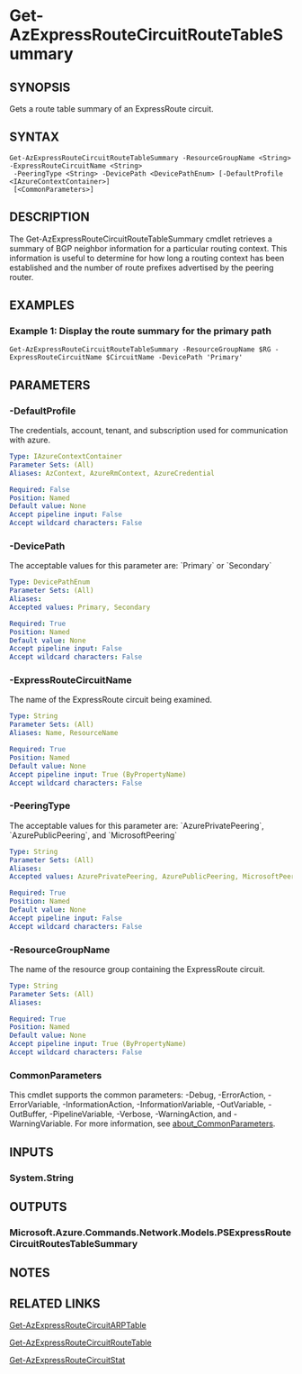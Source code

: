 ﻿---
external help file: Microsoft.Azure.PowerShell.Cmdlets.Network.dll-Help.xml
Module Name: Az.Network
online version: https://learn.microsoft.com/powershell/module/az.network/get-azexpressroutecircuitroutetablesummary
schema: 2.0.0
---

# Get-AzExpressRouteCircuitRouteTableSummary

## SYNOPSIS
Gets a route table summary of an ExpressRoute circuit.

## SYNTAX

```
Get-AzExpressRouteCircuitRouteTableSummary -ResourceGroupName <String> -ExpressRouteCircuitName <String>
 -PeeringType <String> -DevicePath <DevicePathEnum> [-DefaultProfile <IAzureContextContainer>]
 [<CommonParameters>]
```

## DESCRIPTION
The Get-AzExpressRouteCircuitRouteTableSummary cmdlet retrieves a summary of BGP neighbor information for a particular routing context.
This information is useful to determine for how long a routing context has been established and the number of route prefixes advertised by the peering router.

## EXAMPLES

### Example 1: Display the route summary for the primary path
```
Get-AzExpressRouteCircuitRouteTableSummary -ResourceGroupName $RG -ExpressRouteCircuitName $CircuitName -DevicePath 'Primary'
```

## PARAMETERS

### -DefaultProfile
The credentials, account, tenant, and subscription used for communication with azure.

```yaml
Type: IAzureContextContainer
Parameter Sets: (All)
Aliases: AzContext, AzureRmContext, AzureCredential

Required: False
Position: Named
Default value: None
Accept pipeline input: False
Accept wildcard characters: False
```

### -DevicePath
The acceptable values for this parameter are: \`Primary\` or \`Secondary\`

```yaml
Type: DevicePathEnum
Parameter Sets: (All)
Aliases:
Accepted values: Primary, Secondary

Required: True
Position: Named
Default value: None
Accept pipeline input: False
Accept wildcard characters: False
```

### -ExpressRouteCircuitName
The name of the ExpressRoute circuit being examined.

```yaml
Type: String
Parameter Sets: (All)
Aliases: Name, ResourceName

Required: True
Position: Named
Default value: None
Accept pipeline input: True (ByPropertyName)
Accept wildcard characters: False
```

### -PeeringType
The acceptable values for this parameter are: \`AzurePrivatePeering\`, \`AzurePublicPeering\`, and \`MicrosoftPeering\`

```yaml
Type: String
Parameter Sets: (All)
Aliases:
Accepted values: AzurePrivatePeering, AzurePublicPeering, MicrosoftPeering

Required: True
Position: Named
Default value: None
Accept pipeline input: False
Accept wildcard characters: False
```

### -ResourceGroupName
The name of the resource group containing the ExpressRoute circuit.

```yaml
Type: String
Parameter Sets: (All)
Aliases:

Required: True
Position: Named
Default value: None
Accept pipeline input: True (ByPropertyName)
Accept wildcard characters: False
```

### CommonParameters
This cmdlet supports the common parameters: -Debug, -ErrorAction, -ErrorVariable, -InformationAction, -InformationVariable, -OutVariable, -OutBuffer, -PipelineVariable, -Verbose, -WarningAction, and -WarningVariable. For more information, see [about_CommonParameters](http://go.microsoft.com/fwlink/?LinkID=113216).

## INPUTS

### System.String
## OUTPUTS

### Microsoft.Azure.Commands.Network.Models.PSExpressRouteCircuitRoutesTableSummary
## NOTES

## RELATED LINKS

[Get-AzExpressRouteCircuitARPTable]()

[Get-AzExpressRouteCircuitRouteTable]()

[Get-AzExpressRouteCircuitStat]()

